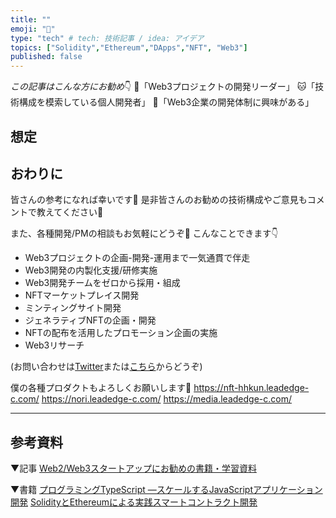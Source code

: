 ```yaml
---
title: ""
emoji: "👻"
type: "tech" # tech: 技術記事 / idea: アイデア
topics: ["Solidity","Ethereum","DApps","NFT", "Web3"]
published: false
---
```



*この記事はこんな方にお勧め*👇
🐶「Web3プロジェクトの開発リーダー」
🐱「技術構成を模索している個人開発者」
🦉「Web3企業の開発体制に興味がある」

## 想定


## おわりに

皆さんの参考になれば幸いです💪
是非皆さんのお勧めの技術構成やご意見もコメントで教えてください🙏

また、各種開発/PMの相談もお気軽にどうぞ🙆
こんなことできます👇
- Web3プロジェクトの企画-開発-運用まで一気通貫で伴走
- Web3開発の内製化支援/研修実施
- Web3開発チームをゼロから採用・組成
- NFTマーケットプレイス開発
- ミンティングサイト開発
- ジェネラティブNFTの企画・開発
- NFTの配布を活用したプロモーション企画の実施
- Web3リサーチ

(お問い合わせは[Twitter](https://twitter.com/kyohei_nft)または[こちら](https://business.leadedge-c.com/#contact)からどうぞ)

僕の各種プロダクトもよろしくお願いします🙏
https://nft-hhkun.leadedge-c.com/
https://nori.leadedge-c.com/
https://media.leadedge-c.com/

-----
## 参考資料

▼記事
[Web2/Web3スタートアップにお勧めの書籍・学習資料](https://www.notion.so/kyohei-nft/7707ba5b13e24814881d50f032934db7)


▼書籍
[プログラミングTypeScript ―スケールするJavaScriptアプリケーション開発](https://amzn.to/3z9FHYJ)
[SolidityとEthereumによる実践スマートコントラクト開発](https://amzn.to/3RR9GvF)
